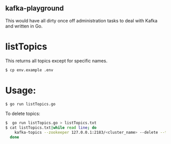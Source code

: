 kafka-playground
----------------

This would have all dirty once off administration tasks to deal with Kafka
and written in Go.

listTopics
===========

This returns all topics except for specific names.

```bash
$ cp env.example .env
```

Usage:
======

```bash
$ go run listTopics.go
```

To delete topics:

```bash
$  go run listTopics.go > listTopics.txt
$ cat listTopics.txt|while read line; do
    kafka-topics --zookeeper 127.0.0.1:2183/<cluster_name> --delete --topic $line;
  done
```
